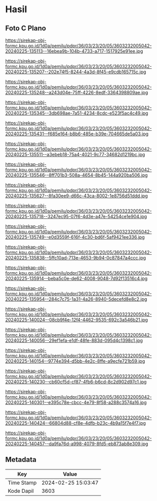 # Hasil

## Foto C Plano

https://sirekap-obj-formc.kpu.go.id/1d0a/pemilu/pdpr/36/03/23/20/05/3603232005042-20240225-135113--16ebea9b-104b-4733-a717-1517925e91ee.jpg

https://sirekap-obj-formc.kpu.go.id/1d0a/pemilu/pdpr/36/03/23/20/05/3603232005042-20240225-135207--202e74f5-8244-4a3d-8f45-e9cdb165715c.jpg

https://sirekap-obj-formc.kpu.go.id/1d0a/pemilu/pdpr/36/03/23/20/05/3603232005042-20240225-135248--a243d04e-75ff-4226-8edf-3364398809ae.jpg

https://sirekap-obj-formc.kpu.go.id/1d0a/pemilu/pdpr/36/03/23/20/05/3603232005042-20240225-135345--3db698ae-7a51-4234-8cdc-e523f5ac4c49.jpg

https://sirekap-obj-formc.kpu.go.id/1d0a/pemilu/pdpr/36/03/23/20/05/3603232005042-20240225-135431--f685e164-b8b6-485e-b39e-704665de5a03.jpg

https://sirekap-obj-formc.kpu.go.id/1d0a/pemilu/pdpr/36/03/23/20/05/3603232005042-20240225-135511--a3ebeb18-75a4-4021-9c77-34682d1219bc.jpg

https://sirekap-obj-formc.kpu.go.id/1d0a/pemilu/pdpr/36/03/23/20/05/3603232005042-20240225-135546--8ff701b3-508a-4654-8b45-144a920ba506.jpg

https://sirekap-obj-formc.kpu.go.id/1d0a/pemilu/pdpr/36/03/23/20/05/3603232005042-20240225-135627--8fa30ee9-d66c-43ca-8002-1e8756d51ddd.jpg

https://sirekap-obj-formc.kpu.go.id/1d0a/pemilu/pdpr/36/03/23/20/05/3603232005042-20240225-135718--3247ec95-07f6-4d3e-a47e-54254ce1e904.jpg

https://sirekap-obj-formc.kpu.go.id/1d0a/pemilu/pdpr/36/03/23/20/05/3603232005042-20240225-135749--e0d3559f-616f-4c30-bd6f-5af9421ee336.jpg

https://sirekap-obj-formc.kpu.go.id/1d0a/pemilu/pdpr/36/03/23/20/05/3603232005042-20240225-135838--5ffc10ad-713e-4653-9b94-0c87847a4ccc.jpg

https://sirekap-obj-formc.kpu.go.id/1d0a/pemilu/pdpr/36/03/23/20/05/3603232005042-20240225-135914--beba5c0e-de62-4008-9048-7d92f13516c4.jpg

https://sirekap-obj-formc.kpu.go.id/1d0a/pemilu/pdpr/36/03/23/20/05/3603232005042-20240225-135954--284c7c75-1a31-4a26-8940-5decefd8e8c2.jpg

https://sirekap-obj-formc.kpu.go.id/1d0a/pemilu/pdpr/36/03/23/20/05/3603232005042-20240225-140024--08cb9f4e-12f4-4462-9535-692c3a546b21.jpg

https://sirekap-obj-formc.kpu.go.id/1d0a/pemilu/pdpr/36/03/23/20/05/3603232005042-20240225-140056--29ef1efa-e1df-48fe-883d-095d4c1398c1.jpg

https://sirekap-obj-formc.kpu.go.id/1d0a/pemilu/pdpr/36/03/23/20/05/3603232005042-20240225-140154--9774e394-d5bb-4e2c-8ffe-a9ecfe721b59.jpg

https://sirekap-obj-formc.kpu.go.id/1d0a/pemilu/pdpr/36/03/23/20/05/3603232005042-20240225-140230--cb60cf5d-cf87-4fb6-b6cd-8c2d902d97c1.jpg

https://sirekap-obj-formc.kpu.go.id/1d0a/pemilu/pdpr/36/03/23/20/05/3603232005042-20240225-140301--e395c78e-cbcc-4e79-8f58-a288c3574a16.jpg

https://sirekap-obj-formc.kpu.go.id/1d0a/pemilu/pdpr/36/03/23/20/05/3603232005042-20240225-140424--66804d88-cf8e-4dfb-b23c-4b9a15f7e4f7.jpg

https://sirekap-obj-formc.kpu.go.id/1d0a/pemilu/pdpr/36/03/23/20/05/3603232005042-20240225-140457--da9fa76d-a998-4079-8fd5-eb873ab8e309.jpg


## Metadata

| Key        | Value               |
| ---------- | ------------------- |
| Time Stamp | 2024-02-25 15:03:47 |
| Kode Dapil | 3603                |



